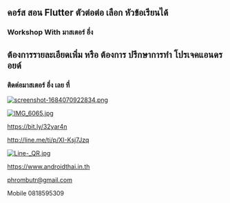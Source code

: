 ##  คอร์ส สอน Flutter ตัวต่อต่อ เลือก หัวข้อเรียนได้
### Workshop With มาสเตอร์ อึ่ง

## ต้องการรายละเอียดเพิ่ม หรือ ต้องการ ปรึกษาการทำ โปรเจคแอนดรอยด์
### ติดต่อมาสเตอร์ อึ่ง เลย ที่

[![screenshot-1684070922834.png](https://i.postimg.cc/Kcdq8Pyn/screenshot-1684070922834.png)](https://postimg.cc/4nQb8hyd)

[![IMG_6065.jpg](https://s26.postimg.cc/kajrs6fbt/IMG_6065.jpg)](https://postimg.cc/image/7j5llo5jp/)

https://bit.ly/32yar4n

http://line.me/ti/p/XI-Ksj7Jzq

[![Line-_QR.jpg](https://s26.postimg.cc/dwuoozv15/Line-_QR.jpg)](https://postimg.cc/image/mrvizijth/)

https://www.androidthai.in.th

phrombutr@gmail.com

Mobile 0818595309
